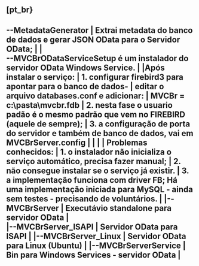 
[pt_br}
-------------------------------------------------------
--MetadataGenerator
|     Extrai metadata do banco de dados e gerar JSON OData para o Servidor OData;
|
|  
--MVCBrODataServiceSetup é um instalador do servidor OData Windows Service.
|
|Após instalar o serviço:
| 1. configurar firebird3 para apontar para o banco de dados-
|   editar o arquivo databases.conf e adicionar:
|          MVCBr = c:\pasta\mvcbr.fdb
| 2. nesta fase o usuario padão é o mesmo padrão que vem no FIREBIRD (aquele de sempre);
| 3. a configuração de porta do servidor e também de banco de dados, vai em  MVCBrServer.config |
|
|
| Problemas conhecidos:
| 1. o instalador não inicializa o serviço automático, precisa fazer manual;
| 2. não consegue instalar se o serviço já existir.
| 3. a implementação funciona com driver FB; Há uma implementação iniciada para MySQL - ainda sem testes - precisando de voluntários.
|
|--MVCBrServer
|  Executávio standalone para servidor OData
|  
|--MVCBrServer_ISAPI
|  Servidor OData para ISAPI
|
|--MVCBrServer_Linux
|  Servidor OData para Linux (Ubuntu)
|
|--MVCBrServerService
|  Bin para Windows Services - servidor OData
|
-------------------------------------------------------
